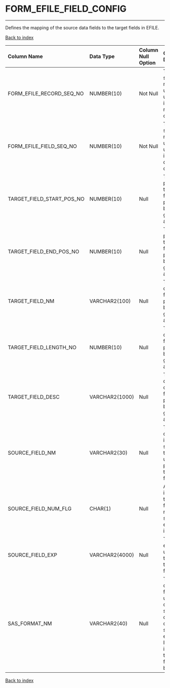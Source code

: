 # FORM_EFILE_FIELD_CONFIG

---

Defines the mapping of the source data fields to the target fields in EFILE.

[Back to index](./index.md)

| Column Name               | Data Type      | Column Null Option   | Column Definition                                                                                                                                                  |
|:--------------------------|:---------------|:---------------------|:-------------------------------------------------------------------------------------------------------------------------------------------------------------------|
| FORM_EFILE_RECORD_SEQ_NO  | NUMBER(10)     | Not Null             | The sequence number used to uniquely identify the record type of an e-flie.                                                                                        |
| FORM_EFILE_FIELD_SEQ_NO   | NUMBER(10)     | Not Null             | The sequence number used to uniquely identify the data fields of an e-file.                                                                                        |
| TARGET_FIELD_START_POS_NO | NUMBER(10)     | Null                 | The start position of the e-file field published by the government agency.                                                                                         |
| TARGET_FIELD_END_POS_NO   | NUMBER(10)     | Null                 | The end position of the e-file field published by the government agency.                                                                                           |
| TARGET_FIELD_NM           | VARCHAR2(100)  | Null                 | The name of the e-file field published by the government agency.                                                                                                   |
| TARGET_FIELD_LENGTH_NO    | NUMBER(10)     | Null                 | The length of the e-file field published by the government agency.                                                                                                 |
| TARGET_FIELD_DESC         | VARCHAR2(1000) | Null                 | The description of the e-file field published by the government agency.                                                                                            |
| SOURCE_FIELD_NM           | VARCHAR2(30)   | Null                 | The name of the field in the source table to be used for populating the form fields.                                                                               |
| SOURCE_FIELD_NUM_FLG      | CHAR(1)        | Null                 | A flag that indicates if the source field or the result of the source field expression is numeric.                                                                 |
| SOURCE_FIELD_EXP          | VARCHAR2(4000) | Null                 | The expression used to transform the source field.                                                                                                                 |
| SAS_FORMAT_NM             | VARCHAR2(40)   | Null                 | The name of the SAS format used to output the source field or the result of the source field expression. If the field is missing, the default format will be used. |

[Back to index](./index.md)